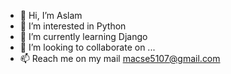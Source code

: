 - 👋 Hi, I’m Aslam
- 👀 I’m interested in Python
- 🌱 I’m currently learning Django 
- 💞️ I’m looking to collaborate on ...
- 📫 Reach me on my mail macse5107@gmail.com

<!---
Aslam510/Aslam510 is a ✨ special ✨ repository because its `README.md` (this file) appears on your GitHub profile.
You can click the Preview link to take a look at your changes.
--->
